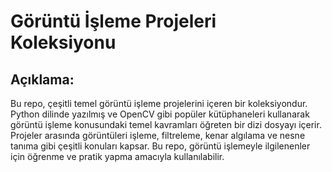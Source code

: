 # Görüntü İşleme Projeleri Koleksiyonu
## Açıklama: 
Bu repo, çeşitli temel görüntü işleme projelerini içeren bir koleksiyondur. 
Python dilinde yazılmış ve OpenCV gibi popüler kütüphaneleri kullanarak görüntü işleme konusundaki temel kavramları 
öğreten bir dizi dosyayı içerir. Projeler arasında görüntüleri işleme, filtreleme, kenar algılama ve nesne tanıma gibi çeşitli konuları kapsar. 
Bu repo, görüntü işlemeyle ilgilenenler için öğrenme ve pratik yapma amacıyla kullanılabilir.
